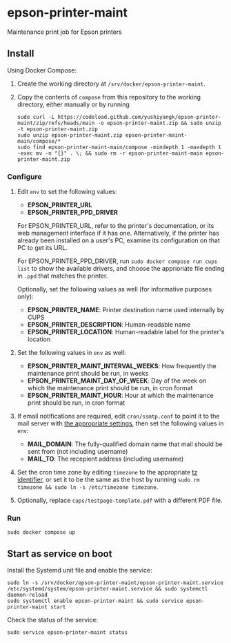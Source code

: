 # epson-printer-maint

Maintenance print job for Epson printers

## Install

Using Docker Compose:

1. Create the working directory at `/srv/docker/epson-printer-maint`.

2. Copy the contents of `compose` from this repository to the working directory, either manually or by running

	```
	sudo curl -L https://codeload.github.com/yushiyangk/epson-printer-maint/zip/refs/heads/main -o epson-printer-maint.zip && sudo unzip -t epson-printer-maint.zip
	sudo unzip epson-printer-maint.zip epson-printer-maint-main/compose/*
	sudo find epson-printer-maint-main/compose -mindepth 1 -maxdepth 1 -exec mv -n "{}" . \; && sudo rm -r epson-printer-maint-main epson-printer-maint.zip
	```

### Configure

1. Edit `env` to set the following values:

	- **EPSON_PRINTER_URL**
	- **EPSON_PRINTER_PPD_DRIVER**

	For EPSON_PRINTER_URL, refer to the printer's documentation, or its web management interface if it has one. Alternatively, if the printer has already been installed on a user's PC, examine its configuration on that PC to get its URL.

	For EPSON_PRINTER_PPD_DRIVER, run `sudo docker compose run cups list` to show the available drivers, and choose the apprioriate file ending in `.ppd` that matches the printer.

	Optionally, set the following values as well (for informative purposes only):

	- **EPSON_PRINTER_NAME**: Printer destination name used internally by CUPS
	- **EPSON_PRINTER_DESCRIPTION**: Human-readable name
	- **EPSON_PRINTER_LOCATION**: Human-readable label for the printer's location

2. Set the following values in `env` as well:

	- **EPSON_PRINTER_MAINT_INTERVAL_WEEKS**: How frequently the maintenance print should be run, in weeks
	- **EPSON_PRINTER_MAINT_DAY_OF_WEEK**: Day of the week on which the maintenance print should be run, in cron format
	- **EPSON_PRINTER_MAINT_HOUR**: Hour at which the maintenance print should be run, in cron format

3. If email notifications are required, edit `cron/ssmtp.conf` to point it to the mail server with [the appropriate settings](https://wiki.archlinux.org/title/SSMTP), then set the following values in `env`:

	- **MAIL_DOMAIN**: The fully-qualified domain name that mail should be sent from (not including username)
	- **MAIL_TO**: The recepient address (including username)

4. Set the cron time zone by editing `timezone` to the appropriate [tz identifier](https://en.wikipedia.org/wiki/List_of_tz_database_time_zones), or set it to be the same as the host by running `sudo rm timezone && sudo ln -s /etc/timezone timezone`.

5. Optionally, replace `cups/testpage-template.pdf` with a different PDF file.

### Run

```
sudo docker compose up
```

## Start as service on boot

Install the Systemd unit file and enable the service:

```
sudo ln -s /srv/docker/epson-printer-maint/epson-printer-maint.service /etc/systemd/system/epson-printer-maint.service && sudo systemctl daemon-reload
sudo systemctl enable epson-printer-maint && sudo service epson-printer-maint start
```

Check the status of the service:

```
sudo service epson-printer-maint status
```
